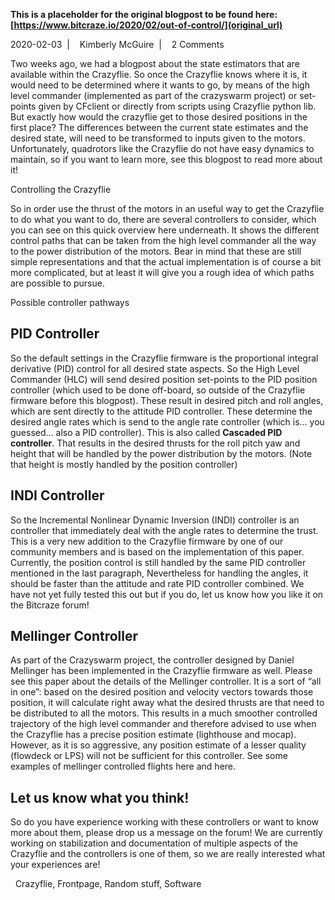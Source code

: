 **This is a placeholder for the original blogpost to be found here: [https://www.bitcraze.io/2020/02/out-of-control/](original_url)**

2020-02-03 
 | 
 
Kimberly McGuire 
 | 
 
2 Comments

Two weeks ago, we had a blogpost about the state estimators that are available within the Crazyflie. So once the Crazyflie knows where it is, it would need to be determined where it wants to go, by means of the high level commander (implemented as part of the crazyswarm project) or set-points given by CFclient or directly from scripts using Crazyflie python lib. But exactly how would the crazyflie get to those desired positions in the first place? The differences between the current state estimates and the desired state, will need to be transformed to inputs given to the motors. Unfortunately, quadrotors like the Crazyflie do not have easy dynamics to maintain, so if you want to learn more, see this blogpost to read more about it!

Controlling the Crazyflie

So in order use the thrust of the motors in an useful way to get the Crazyflie to do what you want to do, there are several controllers to consider, which you can see on this quick overview here underneath. It shows the different control paths that can be taken from the high level commander all the way to the power distribution of the motors. Bear in mind that these are still simple representations and that the actual implementation is of course a bit more complicated, but at least it will give you a rough idea of which paths are possible to pursue.

Possible controller pathways

PID Controller
--------------

So the default settings in the Crazyflie firmware is the proportional integral derivative (PID) control for all desired state aspects. So the High Level Commander (HLC) will send desired position set-points to the PID position controller (which used to be done off-board, so outside of the Crazyflie firmware before this blogpost). These result in desired pitch and roll angles, which are sent directly to the attitude PID controller. These determine the desired angle rates which is send to the angle rate controller (which is… you guessed… also a PID controller). This is also called **Cascaded PID controller**. That results in the desired thrusts for the roll pitch yaw and height that will be handled by the power distribution by the motors. (Note that height is mostly handled by the position controller)

INDI Controller
---------------

So the Incremental Nonlinear Dynamic Inversion (INDI) controller is an controller that immediately deal with the angle rates to determine the trust. This is a very new addition to the Crazyflie firmware by one of our community members and is based on the implementation of this paper. Currently, the position control is still handled by the same PID controller mentioned in the last paragraph, Nevertheless for handling the angles, it should be faster than the attitude and rate PID controller combined. We have not yet fully tested this out but if you do, let us know how you like it on the Bitcraze forum!

Mellinger Controller
--------------------

As part of the Crazyswarm project, the controller designed by Daniel Mellinger has been implemented in the Crazyflie firmware as well. Please see this paper about the details of the Mellinger controller. It is a sort of “all in one”: based on the desired position and velocity vectors towards those position, it will calculate right away what the desired thrusts are that need to be distributed to all the motors. This results in a much smoother controlled trajectory of the high level commander and therefore advised to use when the Crazyflie has a precise position estimate (lighthouse and mocap). However, as it is so aggressive, any position estimate of a lesser quality (flowdeck or LPS) will not be sufficient for this controller. See some examples of mellinger controlled flights here and here.

Let us know what you think!
---------------------------

So do you have experience working with these controllers or want to know more about them, please drop us a message on the forum! We are currently working on stabilization and documentation of multiple aspects of the Crazyflie and the controllers is one of them, so we are really interested what your experiences are!

 
Crazyflie, Frontpage, Random stuff, Software